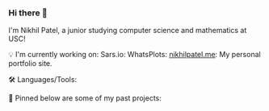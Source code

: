 ### Hi there 👋
I'm Nikhil Patel, a junior studying computer science and mathematics at USC!
<!-- insert something here -->

💡 I'm currently working on:
Sars.io: 
WhatsPlots: 
[nikhilpatel.me](nikhilpatel.me): My personal portfolio site.


🛠️ Languages/Tools:

      

📍 Pinned below are some of my past projects:
<!--
**NikhilAPatel/NikhilAPatel** is a ✨ _special_ ✨ repository because its `README.md` (this file) appears on your GitHub profile.

Here are some ideas to get you started:

- 🔭 I’m currently working on ...
- 🌱 I’m currently learning ...
- 👯 I’m looking to collaborate on ...
- 🤔 I’m looking for help with ...
- 💬 Ask me about ...
- 📫 How to reach me: ...
- 😄 Pronouns: ...
- ⚡ Fun fact: ...
-->
